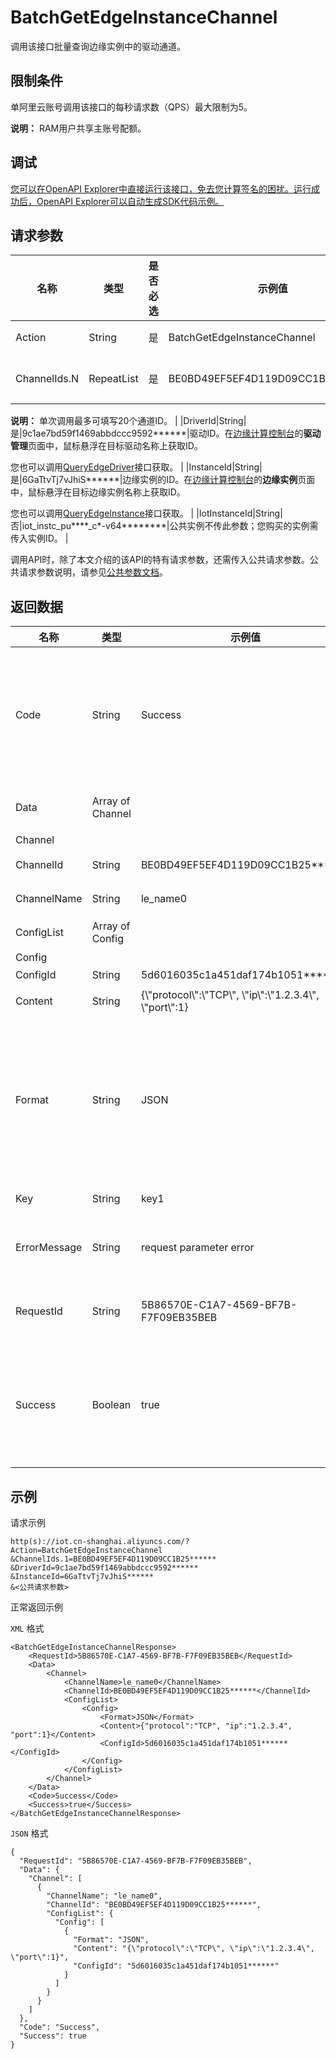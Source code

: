 # BatchGetEdgeInstanceChannel

调用该接口批量查询边缘实例中的驱动通道。

## 限制条件

单阿里云账号调用该接口的每秒请求数（QPS）最大限制为5。

**说明：** RAM用户共享主账号配额。

## 调试

[您可以在OpenAPI Explorer中直接运行该接口，免去您计算签名的困扰。运行成功后，OpenAPI Explorer可以自动生成SDK代码示例。](https://api.aliyun.com/#product=Iot&api=BatchGetEdgeInstanceChannel&type=RPC&version=2018-01-20)

## 请求参数

|名称|类型|是否必选|示例值|描述|
|--|--|----|---|--|
|Action|String|是|BatchGetEdgeInstanceChannel|系统规定参数。取值：BatchGetEdgeInstanceChannel。 |
|ChannelIds.N|RepeatList|是|BE0BD49EF5EF4D119D09CC1B25\*\*\*\*\*\*|驱动通道ID列表。调用[QueryEdgeInstanceChannel](~~162253~~)接口获取通道ID。

 **说明：** 单次调用最多可填写20个通道ID。 |
|DriverId|String|是|9c1ae7bd59f1469abbdccc9592\*\*\*\*\*\*|驱动ID。在[边缘计算控制台](https://iot.console.aliyun.com/le/instance/list)的**驱动管理**页面中，鼠标悬浮在目标驱动名称上获取ID。

 您也可以调用[QueryEdgeDriver](~~155776~~)接口获取。 |
|InstanceId|String|是|6GaTtvTj7vJhiS\*\*\*\*\*\*|边缘实例的ID。在[边缘计算控制台](https://iot.console.aliyun.com/le/instance/list)的**边缘实例**页面中，鼠标悬浮在目标边缘实例名称上获取ID。

 您也可以调用[QueryEdgeInstance](~~135214~~)接口获取。 |
|IotInstanceId|String|否|iot\_instc\_pu\*\*\*\*\_c\*-v64\*\*\*\*\*\*\*\*|公共实例不传此参数；您购买的实例需传入实例ID。 |

调用API时，除了本文介绍的该API的特有请求参数，还需传入公共请求参数。公共请求参数说明，请参见[公共参数文档](~~135196~~)。

## 返回数据

|名称|类型|示例值|描述|
|--|--|---|--|
|Code|String|Success|接口返回码。Success表示成功，其它表示错误码。详情请参见[错误码](~~135200~~)。 |
|Data|Array of Channel| |调用成功时返回的数据。 |
|Channel| | | |
|ChannelId|String|BE0BD49EF5EF4D119D09CC1B25\*\*\*\*\*\*|驱动通道ID。 |
|ChannelName|String|le\_name0|驱动通道名称。 |
|ConfigList|Array of Config| |配置信息列表。 |
|Config| | | |
|ConfigId|String|5d6016035c1a451daf174b1051\*\*\*\*\*\*|配置ID。 |
|Content|String|\{\\"protocol\\":\\"TCP\\", \\"ip\\":\\"1.2.3.4\\", \\"port\\":1\}|配置内容。 |
|Format|String|JSON|配置格式。取值有KV（键值对配置）、JSON（JSON格式）、FILE（配置文件）。 |
|Key|String|key1|配置的关键字。 |
|ErrorMessage|String|request parameter error|调用失败时，返回的出错信息。 |
|RequestId|String|5B86570E-C1A7-4569-BF7B-F7F09EB35BEB|阿里云为该请求生成的唯一标识符。 |
|Success|Boolean|true|表示是否调用成功。true表示调用成功，false表示调用失败。 |

## 示例

请求示例

```
http(s)://iot.cn-shanghai.aliyuncs.com/?Action=BatchGetEdgeInstanceChannel
&ChannelIds.1=BE0BD49EF5EF4D119D09CC1B25******
&DriverId=9c1ae7bd59f1469abbdccc9592******
&InstanceId=6GaTtvTj7vJhiS******
&<公共请求参数>
```

正常返回示例

`XML` 格式

```
<BatchGetEdgeInstanceChannelResponse>
    <RequestId>5B86570E-C1A7-4569-BF7B-F7F09EB35BEB</RequestId>
    <Data>
        <Channel>
            <ChannelName>le_name0</ChannelName>
            <ChannelId>BE0BD49EF5EF4D119D09CC1B25******</ChannelId>
            <ConfigList>
                <Config>
                    <Format>JSON</Format>
                    <Content>{"protocol":"TCP", "ip":"1.2.3.4", "port":1}</Content>
                    <ConfigId>5d6016035c1a451daf174b1051******</ConfigId>
                </Config>
            </ConfigList>
        </Channel>
    </Data>
    <Code>Success</Code>
    <Success>true</Success>
</BatchGetEdgeInstanceChannelResponse>
```

`JSON` 格式

```
{
  "RequestId": "5B86570E-C1A7-4569-BF7B-F7F09EB35BEB",
  "Data": {
    "Channel": [
      {
        "ChannelName": "le_name0",
        "ChannelId": "BE0BD49EF5EF4D119D09CC1B25******",
        "ConfigList": {
          "Config": [
            {
              "Format": "JSON",
              "Content": "{\"protocol\":\"TCP\", \"ip\":\"1.2.3.4\", \"port\":1}",
              "ConfigId": "5d6016035c1a451daf174b1051******"
            }
          ]
        }
      }
    ]
  },
  "Code": "Success",
  "Success": true
}
```

